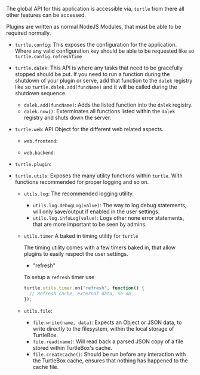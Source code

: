 The global API for this application is accessible via, `turtle` from there all other features can be accessed.

Plugins are written as normal NodeJS Modules, that must be able to be required normally.

* `turtle.config`:
    This exposes the configuration for the application. Where any valid configuration key should be able
    to be requested like so `turtle.config.refreshTime`

* `turtle.dalek`:
    This API is where any tasks that need to be gracefully stopped should be put.
    If you need to run a function during the shutdown of your plugin or serve, add that function
    to the `dalek` registry like so `turtle.dalek.add(funcName)` and it will be called during the shutdown sequence.

    - `dalek.add(funcName)`:
        Adds the listed function into the `dalek` registry.
    - `dalek.now()`:
        Exterminates all functions listed within the `dalek` registry and shuts down the server.

* `turtle.web`:
    API Object for the different web related aspects.

    - `web.frontend`:

    - `web.backend`:

* `turtle.plugin`:

* `turtle.utils`:
    Exposes the many utility functions within `turtle`. With functions recommended for proper logging and so on.

    - `utils.log`:
        The recommended logging utility.

        - `utils.log.debugLog(value)`:
            The way to log debug statements, will only save/output if enabled in the user settings.
        - `utils.log.infoLog(value)`:
            Logs other none error statements, that are more important to be seen by admins.

    - `utils.timer`
        A baked in timing utility for `turtle`

        The timing utility comes with a few timers baked in, that allow plugins to easily respect the user settings.

        - "refresh"

        To setup a `refresh` timer use

        ```javascript
        turtle.utils.timer.on("refresh", function() {
          // Refresh cache, external data, so on
        });
        ```
    - `utils.file`:
      - `file.write(name, data)`: Expects an Object or JSON data, to write directly to the filesystem, within the local storage of TurtleBox.
      - `file.read(name)`: Will read back a parsed JSON copy of a file stored within TurtleBox's cache.
      - `file.createCache()`: Should be run before any interaction with the TurtleBox cache, ensures that nothing has happened to the cache file.
